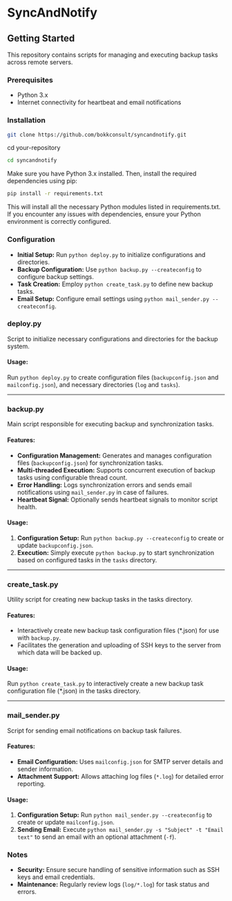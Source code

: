 # SyncAndNotify

## Getting Started

This repository contains scripts for managing and executing backup tasks across remote servers.

### Prerequisites

- Python 3.x
- Internet connectivity for heartbeat and email notifications

### Installation

```bash
git clone https://github.com/bokkconsult/syncandnotify.git
```

cd your-repository
```bash
cd syncandnotify
```
Make sure you have Python 3.x installed. Then, install the required dependencies using pip:
```bash
pip install -r requirements.txt
```

This will install all the necessary Python modules listed in requirements.txt. If you encounter any issues with dependencies, ensure your Python environment is correctly configured.

### Configuration

- **Initial Setup:** Run `python deploy.py` to initialize configurations and directories.
- **Backup Configuration:** Use `python backup.py --createconfig` to configure backup settings.
- **Task Creation:** Employ `python create_task.py` to define new backup tasks.
- **Email Setup:** Configure email settings using `python mail_sender.py --createconfig`.

### deploy.py

Script to initialize necessary configurations and directories for the backup system.

#### Usage:

Run `python deploy.py` to create configuration files (`backupconfig.json` and `mailconfig.json`), and necessary directories (`log` and `tasks`).

---

### backup.py

Main script responsible for executing backup and synchronization tasks.

#### Features:

- **Configuration Management:** Generates and manages configuration files (`backupconfig.json`) for synchronization tasks.
- **Multi-threaded Execution:** Supports concurrent execution of backup tasks using configurable thread count.
- **Error Handling:** Logs synchronization errors and sends email notifications using `mail_sender.py` in case of failures.
- **Heartbeat Signal:** Optionally sends heartbeat signals to monitor script health.

#### Usage:

1. **Configuration Setup:** Run `python backup.py --createconfig` to create or update `backupconfig.json`.
2. **Execution:** Simply execute `python backup.py` to start synchronization based on configured tasks in the `tasks` directory.

---

### create_task.py

Utility script for creating new backup tasks in the tasks directory.

#### Features:
- Interactively create new backup task configuration files (*.json) for use with `backup.py`.
- Facilitates the generation and uploading of SSH keys to the server from which data will be backed up.

#### Usage:
Run `python create_task.py` to interactively create a new backup task configuration file (*.json) in the tasks directory.


---

### mail_sender.py

Script for sending email notifications on backup task failures.

#### Features:

- **Email Configuration:** Uses `mailconfig.json` for SMTP server details and sender information.
- **Attachment Support:** Allows attaching log files (`*.log`) for detailed error reporting.

#### Usage:

1. **Configuration Setup:** Run `python mail_sender.py --createconfig` to create or update `mailconfig.json`.
2. **Sending Email:** Execute `python mail_sender.py -s "Subject" -t "Email text"` to send an email with an optional attachment (`-f`).

### Notes

- **Security:** Ensure secure handling of sensitive information such as SSH keys and email credentials.
- **Maintenance:** Regularly review logs (`log/*.log`) for task status and errors.
